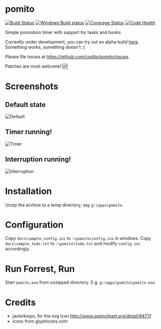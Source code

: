 pomito
======

[![Build Status](https://travis-ci.org/codito/pomito.svg?branch=master)](https://travis-ci.org/codito/pomito) [![Windows Build status](https://ci.appveyor.com/api/projects/status/p82ssaq9llnmw8ow)](https://ci.appveyor.com/project/codito/pomito) [![Coverage Status](https://coveralls.io/repos/codito/pomito/badge.png?branch=master)](https://coveralls.io/r/codito/pomito?branch=master) [![Code Health](https://landscape.io/github/codito/pomito/master/landscape.png)](https://landscape.io/github/codito/pomito/master)

Simple pomodoro timer with support for tasks and hooks.

Currently under development, you can try out an alpha build
[here](https://github.com/codito/pomito/releases/tag/v0.1-alpha). Something
works, something doesn't :(

Please file issues at https://github.com/codito/pomito/issues.

Patches are most welcome! :up:

Screenshots
======

## Default state
![Default](https://raw.github.com/codito/pomito/master/docs/images/default.png)

## Timer running!
![Timer](https://raw.github.com/codito/pomito/master/docs/images/timer.png)

## Interruption running!
![Interruption](https://raw.github.com/codito/pomito/master/docs/images/interruption.png)

Installation
======
Unzip the acrhive to a temp directory, say `g:\apps\pomito`.

Configuration
======
Copy `docs\sample_config.ini` to `~\pomito\config.ini` in windows.
Copy `docs\sample_todo.txt` to `~\pomito\todo.txt` and modify `config.ini`
accordingly.

Run Forrest, Run
======
Start `pomito.exe` from unzipped directory. E.g. `g:\apps\pomito\pomito.exe`.

Credits
======
- javierkiopo, for the svg icon http://www.openclipart.org/detail/94717
- icons from glyphicons.com
